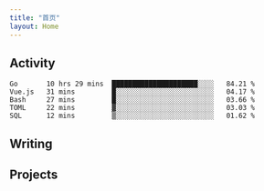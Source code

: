 ```yaml
---
title: "首页"
layout: Home
---
```


## Activity
<!--START_SECTION:waka-->
```text
Go       10 hrs 29 mins  █████████████████████░░░░   84.21 % 
Vue.js   31 mins         █░░░░░░░░░░░░░░░░░░░░░░░░   04.17 % 
Bash     27 mins         █░░░░░░░░░░░░░░░░░░░░░░░░   03.66 % 
TOML     22 mins         ▓░░░░░░░░░░░░░░░░░░░░░░░░   03.03 % 
SQL      12 mins         ▒░░░░░░░░░░░░░░░░░░░░░░░░   01.62 % 
```
<!--END_SECTION:waka-->

## Writing
<PindedPosts />

## Projects
<Projects />
